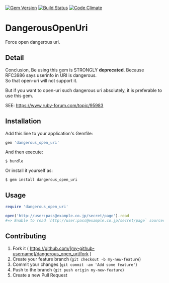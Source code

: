 [![Gem Version](https://badge.fury.io/rb/dangerous_open_uri.svg)](http://badge.fury.io/rb/dangerous_open_uri)
[![Build Status](https://travis-ci.org/mgi166/dangerous_open_uri.svg?branch=master)](https://travis-ci.org/mgi166/dangerous_open_uri)
[![Code Climate](https://codeclimate.com/github/mgi166/dangerous_open_uri/badges/gpa.svg)](https://codeclimate.com/github/mgi166/dangerous_open_uri)

# DangerousOpenUri

Force open dangerous uri.

## Detail

Conclusion, Be using this gem is STRONGLY **deprecated**. Because RFC3986 says userinfo in URI is dangerous.  
So that open-uri will not support it.  

But if you want to open-uri such dangerous uri absolutely, it is preferable to use this gem.  

SEE: https://www.ruby-forum.com/topic/95983

## Installation

Add this line to your application's Gemfile:

```ruby
gem 'dangerous_open_uri'
```

And then execute:

    $ bundle

Or install it yourself as:

    $ gem install dangerous_open_uri

## Usage

```ruby
require 'dangerous_open_uri'

open('http://user:pass@example.co.jp/secret/page').read
#=> Enable to read `http://user:pass@example.co.jp/secret/page` sources
```

## Contributing

1. Fork it ( https://github.com/[my-github-username]/dangerous_open_uri/fork )
2. Create your feature branch (`git checkout -b my-new-feature`)
3. Commit your changes (`git commit -am 'Add some feature'`)
4. Push to the branch (`git push origin my-new-feature`)
5. Create a new Pull Request
